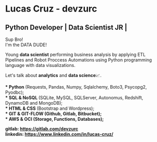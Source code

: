 # Lucas Cruz - devzurc
## Python Developer | Data Scientist JR |
<p>
  Sup Bro!<br>
  I'm the DATA DUDE!
</p>

<p>
  Young <b>data scientist</b> performing business analysis by applying ETL Pipelines and Robot Proccess Automations using Python programming language with data visualizations.
</p>

<p>
  Let's talk about <b>analytics</b> and <b>data science</b>📈.
</p>

<p>
  <b>* Python </b>(Requests, Pandas, Numpy, Sqlalchemy, Boto3, Psycopg2, Pyodbc);<br>
  <b>* SQL  & NoSQL </b>(SQLite, MySQL, SQLServer, Autonomus, Redshift, DynamoDB and MongoDB);<br>
  <b>* HTML & CSS </b>(Bootstrap and Wordpress);<br>
  <b>* GIT  & GIT-FLOW (Github, Gitlab, Bitbucket);<br>
  <b>* AWS  & OCI </b>(Storage, Functions, Databases);<br>
</p>
  
<b>gitlab: https://gitlab.com/devzurc</b><br>
<b>linkedin: https://www.linkedin.com/in/lucas-cruz/</b>

  
